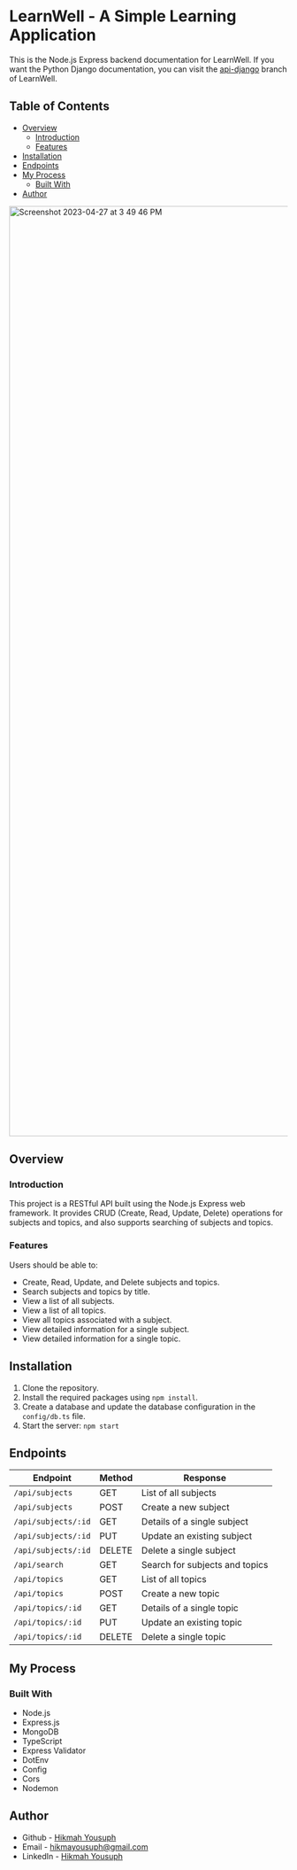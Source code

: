 # LearnWell - A Simple Learning Application 

This is the Node.js Express backend documentation for LearnWell. If you want the Python Django documentation, you can visit the [api-django](https://github.com/Hikmahx/LearnWell/tree/api-django) branch of LearnWell.

## Table of Contents

- [Overview](#overview)
  - [Introduction](#introduction)
  - [Features](#features)
- [Installation](#installation)
- [Endpoints](#endpoints)
- [My Process](#my-process)
  - [Built With](#built-with)
- [Author](#author)

<img width="1680" alt="Screenshot 2023-04-27 at 3 49 46 PM" src="https://user-images.githubusercontent.com/54153841/234903526-c44b26d8-7ac8-44ee-9680-2329c9c36614.png">

## Overview

### Introduction

This project is a RESTful API built using the Node.js Express web framework. It provides CRUD (Create, Read, Update, Delete) operations for subjects and topics, and also supports searching of subjects and topics.

### Features

Users should be able to:

- Create, Read, Update, and Delete subjects and topics.
- Search subjects and topics by title.
- View a list of all subjects.
- View a list of all topics.
- View all topics associated with a subject.
- View detailed information for a single subject.
- View detailed information for a single topic.


## Installation

1. Clone the repository.
2. Install the required packages using `npm install`.
3. Create a database and update the database configuration in the `config/db.ts` file.
4. Start the server: `npm start`

## Endpoints

| Endpoint | Method | Response |
| --- | --- | --- |
| `/api/subjects` | GET | List of all subjects |
| `/api/subjects` | POST | Create a new subject |
| `/api/subjects/:id` | GET | Details of a single subject |
| `/api/subjects/:id` | PUT | Update an existing subject |
| `/api/subjects/:id` | DELETE | Delete a single subject |
| `/api/search` | GET | Search for subjects and topics |
| `/api/topics` | GET | List of all topics |
| `/api/topics` | POST | Create a new topic |
| `/api/topics/:id` | GET | Details of a single topic |
| `/api/topics/:id` | PUT | Update an existing topic |
| `/api/topics/:id` | DELETE | Delete a single topic |

## My Process

### Built With

- Node.js
- Express.js
- MongoDB
- TypeScript
- Express Validator
- DotEnv
- Config
- Cors
- Nodemon

## Author

- Github - [Hikmah Yousuph](https://github.com/Hikmahx)
- Email - [hikmayousuph@gmail.com](hikmayousuph@gmail.com)
- LinkedIn - [Hikmah Yousuph](linkedin.com/in/hikmah-yousuph-449467204/)
